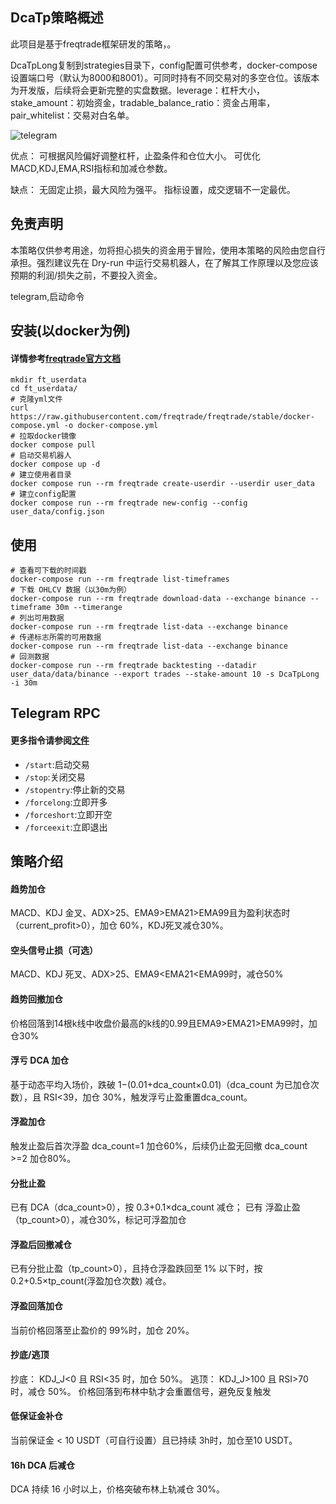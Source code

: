 ## DcaTp策略概述

此项目是基于freqtrade框架研发的策略，。

DcaTpLong复制到strategies目录下，config配置可供参考，docker-compose设置端口号（默认为8000和8001）。可同时持有不同交易对的多空仓位。该版本为开发版，后续将会更新完整的实盘数据。leverage：杠杆大小，stake_amount：初始资金，tradable_balance_ratio：资金占用率，pair_whitelist：交易对白名单。

![telegram](https://raw.github.com/typhonun/RsiDcaStrategy/main/example/telegram.png)

优点：
可根据风险偏好调整杠杆，止盈条件和仓位大小。
可优化MACD,KDJ,EMA,RSI指标和加减仓参数。

缺点：
无固定止损，最大风险为强平。
指标设置，成交逻辑不一定最优。

## 免责声明

本策略仅供参考用途，勿将担心损失的资金用于冒险，使用本策略的风险由您自行承担。强烈建议先在 Dry-run 中运行交易机器人，在了解其工作原理以及您应该预期的利润/损失之前，不要投入资金。

telegram,启动命令

## 安装(以docker为例)

#### 详情参考[freqtrade官方文档](https://www.freqtrade.io/en/stable/docker_quickstart/)

```
mkdir ft_userdata
cd ft_userdata/
# 克隆yml文件
curl https://raw.githubusercontent.com/freqtrade/freqtrade/stable/docker-compose.yml -o docker-compose.yml
# 拉取docker镜像
docker compose pull
# 启动交易机器人
docker compose up -d
# 建立使用者目录
docker compose run --rm freqtrade create-userdir --userdir user_data
# 建立config配置
docker compose run --rm freqtrade new-config --config user_data/config.json
```
## 使用
```
# 查看可下载的时间戳
docker-compose run --rm freqtrade list-timeframes
# 下载 OHLCV 数据（以30m为例）
docker-compose run --rm freqtrade download-data --exchange binance --timeframe 30m --timerange
# 列出可用数据
docker-compose run --rm freqtrade list-data --exchange binance
# 传递标志所需的可用数据
docker-compose run --rm freqtrade list-data --exchange binance
# 回测数据
docker-compose run --rm freqtrade backtesting --datadir user_data/data/binance --export trades --stake-amount 10 -s DcaTpLong -i 30m
```


## Telegram RPC 

#### 更多指令请参阅[文件](https://www.freqtrade.io/en/latest/telegram-usage/)

- `/start`:启动交易
- `/stop`:关闭交易
- `/stopentry`:停止新的交易
- `/forcelong`:立即开多
- `/forceshort`:立即开空
- `/forceexit`:立即退出


## 策略介绍

#### 趋势加仓

MACD、KDJ 金叉、ADX>25、EMA9>EMA21>EMA99且为盈利状态时（current_profit>0），加仓 60%，KDJ死叉减仓30%。

#### 空头信号止损（可选）

MACD、KDJ 死叉、ADX>25、EMA9<EMA21<EMA99时，减仓50%

#### 趋势回撤加仓

价格回落到14根k线中收盘价最高的k线的0.99且EMA9>EMA21>EMA99时，加仓30%

#### 浮亏 DCA 加仓

基于动态平均入场价，跌破 1−(0.01+dca_count×0.01)（dca_count 为已加仓次数），且 RSI<39，加仓 30%，触发浮亏止盈重置dca_count。

#### 浮盈加仓

触发止盈后首次浮盈 dca_count=1 加仓60%，后续仍止盈无回撤 dca_count >=2 加仓80%。

#### 分批止盈

已有 DCA（dca_count>0），按 0.3+0.1×dca_count 减仓；
已有 浮盈止盈（tp_count>0），减仓30%，标记可浮盈加仓

#### 浮盈后回撤减仓

已有分批止盈（tp_count>0），且持仓浮盈跌回至 1% 以下时，按 0.2+0.5×tp_count(浮盈加仓次数) 减仓。

#### 浮盈回落加仓

当前价格回落至止盈价的 99%时，加仓 20%。

#### 抄底/逃顶

抄底： KDJ_J<0 且 RSI<35 时，加仓 50%。
逃顶： KDJ_J>100 且 RSI>70 时，减仓 50%。
价格回落到布林中轨才会重置信号，避免反复触发

#### 低保证金补仓
当前保证金 < 10 USDT（可自行设置）且已持续 3h时，加仓至10 USDT。

#### 16h DCA 后减仓

DCA 持续 16 小时以上，价格突破布林上轨减仓 30%。


